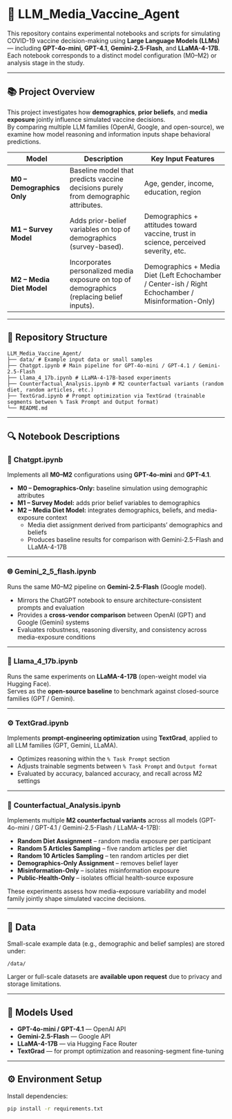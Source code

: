 # 🧠 LLM_Media_Vaccine_Agent

This repository contains experimental notebooks and scripts for simulating COVID-19 vaccine decision-making using **Large Language Models (LLMs)** — including **GPT-4o-mini**, **GPT-4.1**, **Gemini-2.5-Flash**, and **LLaMA-4-17B**.  
Each notebook corresponds to a distinct model configuration (M0–M2) or analysis stage in the study.

---

## 📚 Project Overview

This project investigates how **demographics**, **prior beliefs**, and **media exposure** jointly influence simulated vaccine decisions.  
By comparing multiple LLM families (OpenAI, Google, and open-source), we examine how model reasoning and information inputs shape behavioral predictions.

| Model | Description | Key Input Features |
|--------|--------------|--------------------|
| **M0 – Demographics Only** | Baseline model that predicts vaccine decisions purely from demographic attributes. | Age, gender, income, education, region |
| **M1 – Survey Model** | Adds prior-belief variables on top of demographics (survey-based). | Demographics + attitudes toward vaccine, trust in science, perceived severity, etc. |
| **M2 – Media Diet Model** | Incorporates personalized media exposure on top of demographics (replacing belief inputs). | Demographics + Media Diet (Left Echochamber / Center-ish / Right Echochamber / Misinformation-Only) |

---

## 🧩 Repository Structure
```
LLM_Media_Vaccine_Agent/
├── data/ # Example input data or small samples
├── Chatgpt.ipynb # Main pipeline for GPT-4o-mini / GPT-4.1 / Gemini-2.5-Flash
├── Llama_4_17b.ipynb # LLaMA-4-17B-based experiments
├── Counterfactual_Analysis.ipynb # M2 counterfactual variants (random diet, random articles, etc.)
├── TextGrad.ipynb # Prompt optimization via TextGrad (trainable segments between % Task Prompt and Output format)
└── README.md
```

---

## 🔍 Notebook Descriptions

### 🤖 **Chatgpt.ipynb**
Implements all **M0–M2** configurations using **GPT-4o-mini** and **GPT-4.1**.  
- **M0 – Demographics-Only:** baseline simulation using demographic attributes  
- **M1 – Survey Model:** adds prior belief variables to demographics  
- **M2 – Media Diet Model:** integrates demographics, beliefs, and media-exposure context  
  - Media diet assignment derived from participants’ demographics and beliefs  
  - Produces baseline results for comparison with Gemini-2.5-Flash and LLaMA-4-17B  

---

### 🌐 **Gemini_2_5_flash.ipynb**
Runs the same M0–M2 pipeline on **Gemini-2.5-Flash** (Google model).  
- Mirrors the ChatGPT notebook to ensure architecture-consistent prompts and evaluation  
- Provides a **cross-vendor comparison** between OpenAI (GPT) and Google (Gemini) systems  
- Evaluates robustness, reasoning diversity, and consistency across media-exposure conditions  

---

### 🦙 **Llama_4_17b.ipynb**
Runs the same experiments on **LLaMA-4-17B** (open-weight model via Hugging Face).  
Serves as the **open-source baseline** to benchmark against closed-source families (GPT / Gemini).  

---

### ⚙️ **TextGrad.ipynb**
Implements **prompt-engineering optimization** using **TextGrad**, applied to all LLM families (GPT, Gemini, LLaMA).  
- Optimizes reasoning within the `% Task Prompt` section  
- Adjusts trainable segments between `% Task Prompt` and `Output format`  
- Evaluated by accuracy, balanced accuracy, and recall across M2 settings  

---

### 🔁 **Counterfactual_Analysis.ipynb**
Implements multiple **M2 counterfactual variants** across all models (GPT-4o-mini / GPT-4.1 / Gemini-2.5-Flash / LLaMA-4-17B):  
- **Random Diet Assignment** – random media exposure per participant  
- **Random 5 Articles Sampling** – five random articles per diet  
- **Random 10 Articles Sampling** – ten random articles per diet  
- **Demographics-Only Assignment** – removes belief layer  
- **Misinformation-Only** – isolates misinformation exposure  
- **Public-Health-Only** – isolates official health-source exposure  

These experiments assess how media-exposure variability and model family jointly shape simulated vaccine decisions.

---

## 💾 Data
Small-scale example data (e.g., demographic and belief samples) are stored under:
```
/data/
```
Larger or full-scale datasets are **available upon request** due to privacy and storage limitations.

---

## 🧠 Models Used
- **GPT-4o-mini / GPT-4.1** — OpenAI API  
- **Gemini-2.5-Flash** — Google API  
- **LLaMA-4-17B** — via Hugging Face Router  
- **TextGrad** — for prompt optimization and reasoning-segment fine-tuning  

---

## ⚙️ Environment Setup
Install dependencies:
```bash
pip install -r requirements.txt
